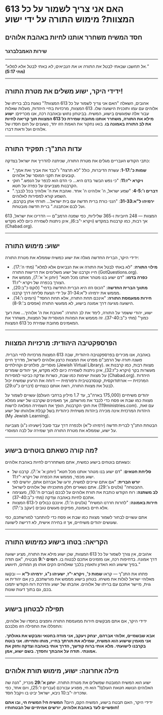 # האם אני צריך לשמור על כל 613 המצוות? מימוש התורה על ידי ישוע

## חסד המשיח משחרר אותנו לחיות באהבת אלוהים

### שירות האמבלברגר

---

*"אל תחשבו שבאתי לבטל את התורה או את הנביאים; לא באתי לבטל אלא למלא."*  
**(מתי 5:17)**

---

## ידידי היקר, ישוע משלים את מטרת התורה!

אהובים, השאלה "האם אני צריך לשמור על כל 613 המצוות?" נוגעת בלב בריתו של אלוהים עם עמו ותוכנית הישועה שלו. 613 המצוות, מרכזיות בחיי היהדות, מעלות שאלות עבור אלה שפוגשים בישוע, המשיח. בביטחון נחוש ובאהבה רכה, אנו מכריזים: **ישוע מילא את התורה, משחרר אותנו מחובת שמירת כל 613 המצוות תוך קריאה לחיות את לב התורה באמונה בו**. בואו נחקור את האמת הזו יחד, נשענים על חום חסדו של אלוהים ועל ודאות דברו.

---

## עדות התנ"ך: תפקיד התורה

כתבי הקודש העבריים מגלים את מטרת התורה, שניתנה להדריך את ישראל בצדקה:

- **שמות כ':1-17**: עשרת הדיברות, כולל "לא תרצח" ו"כבד את אביך ואת אמך," קובעים את תקני המוסר של אלוהים.
- **ויקרא י"ז:11**: "כי נפש הבשר בדם היא... כי הדם הוא לכפר על הנפש." חוקי הקרבנות מצביעים על כפרה על חטא.
- **דברים ו':4-5**: "שמע ישראל, ה' אלוהינו ה' אחד. ואהבת את ה' אלוהיך בכל לבבך." השמע קורא למסירות לאלוהים.
- **ירמיהו ל"א:31-33**: "הנני כורת ברית חדשה עם בית ישראל... תורתי אתן בקרבם, ועל לבם אכתבנה." ברית חדשה מובטחת.

613 המצוות — 248 חיוביות ו-365 שליליות, כפי שמנה הרמב"ם — הדריכו את ישראל, אך רבות, כמו קרבנות במקדש (ויקרא י"ב:6), אינן ניתנות לשמירה כיום ללא מקדש (Chabad.org).

---

## ישוע: מימוש התורה

ידידי היקר, הברית החדשה מגלה את ישוע כמשיח שממלא את מטרת התורה:

- **מילוי התורה**: "לא באתי לבטל את התורה או את הנביאים אלא למלא" (מתי ה':17). חייו וקרבנו של ישוע משלימים את דרישות התורה (GotQuestions.org).
- **כפרה בדמו**: "דם ישוע בנו מטהר אותנו מכל חטא" (יוחנן א' א':7), מממש את הצורך בכפרה של ויקרא י"ז:11.
- **מתווך הברית החדשה**: "הכוס הזו היא הברית החדשה בדמי" (לוקס כ"ב:20), מממש את ירמיהו ל"א:31-34 על ידי הצעת סליחה דרך קרבנו.
- **חירות ממעמסת התורה**: "אינכם תחת התורה, אלא תחת החסד" (רומים ו':14). הישועה מגיעה דרך אמונה בישוע, לא ממעשי התורה (אפסים ב':8-9).

ישוע, יהודי ששמר על התורה, לימד את לב התורה: "ואהבת את ה' אלוהיך... ואת רעך כמוך" (מתי כ"ב:37-40). זה מממש את המהות המוסרית של המצוות, משחרר את המאמינים מחובת שמירת כל 613 המצוות.

---

## הפרספקטיבה היהודית: מרכזיות המצוות

באהבה, אנו מכירים בפרספקטיבה היהודית, שבה 613 המצוות מרכזיות לחיי הברית. *משנה תורה* של הרמב"ם מפרט את המצוות כרצון אלוהים לישראל, מדריך חיים מוסריים, פולחניים וקהילתיים (Jewish Virtual Library). מצוות רבות, כמו קרבנות או מעשרות בקר (ויקרא כ"ז:32), אינן ניתנות לשמירה כיום ללא מקדש, אך יהודים שומרים על מצוות ישימות כמו שבת, כשרות וצדקה כביטוי למסירות (Chabad.org). היהדות המרכזית — אורתודוקסית, קונסרבטיבית ורפורמית — דוחה את הרעיון שמשיח יכול לבטל את מצוות התורה, רואה אותם כנצחיים (דברים כ"ט:29).

יהודים משיחיים (175,000 בארה"ב, עד 1.7 מיליון ברחבי העולם) עשויים לשמור על מצוות כמו שבת או פסח כדי לכבד את מורשתם, אך מאמינים שקרבנו של ישוע ממלא את חוקי הקרבנות, הופך את השמירה המלאה לרשות (119ministries.com). עם זאת, היהדות המרכזית אינה מכירה ביהדות משיחית כיהודית בשל קבלת אלוהותו של ישוע (My Jewish Learning).

הבטחת התנ"ך לברית חדשה (ירמיהו ל"א) ולכפרה דרך עבד סובל (ישעיהו נ"ג) מצביעה על ישוע, שממלא את מטרת התורה תוך שמירה על לבה המוסרי.

---

## מה קורה כשאתם בוטחים בישוע?

כשאתם בוטחים בישוע כמשיח, אתם משתחררים לחיות באהבת אלוהים:

- **סליחת חטאים**: "דם ישוע בנו מטהר אותנו מכל חטא" (יוחנן א' א':7). קרבנו של ישוע מכפר, מממש את הכפרה של ויקרא י"ז:11.
- **יורש הברית**: "אם אתם שייכים למשיח, זרעו של אברהם אתם, יורשים לפי ההבטחה" (גלטים ג':29). אתם נשארים חלק מתוכניתו של אלוהים לישראל.
- **לב משתנה**: רוח הקודש כותבת את תורת אלוהים על לבכם (עברים ח':10), מעצימה אתכם לחיות באהבה וצדקה (מתי כ"ב:37-40).
- **חירות באמונה**: "לחרות חררנו המשיח" (גלטים ה':1). אינכם כבולים ל-613 המצוות אלא חיים באמונה, מפיקים מעשים טובים (יעקב ב':17).

אתם עשויים לבחור לשמור מצוות כמו שבת או פסח כדי להתחבר למורשתכם, כפי שעושים יהודים משיחיים, אך זו בחירה אישית, לא דרישה לישועה.

---

## הקריאה: בטחו בישוע כמימוש התורה

אהובים, אין צורך לשמור על כל 613 המצוות, שכן ישוע מילא את התורה, מציע ישועה דרך אמונה. בדחיפות רכה, אנו מזמינים אתכם לבטוח בו. **רומים י':9** מבטיח, "אם תודה בפיך שישוע הוא האדון ותאמין בלבך שאלוהים הקים אותו מן המתים, תיוושע."

פתחו את התנ"ך — קראו **שמות כ'**, **ויקרא י"ז**, **ישעיהו נ"ג**, **ירמיהו ל"א** — ובקשו מאלוהי ישראל לגלות את משיחו. בטחון בישוע מממש את מורשתכם, בין אם יהודית או גוית, מיישר אתכם עם בריתו של אלוהים. אהבתו של ישוע והדרכת רוח הקודש יתמכו בכם, גם בתוך דעות שונות.

---

## תפילה לבטחון בישוע

ידידי היקר, אם אתם מבקשים חירות ממעמסת התורה וחפצים בחסדו של אלוהים, התפללו את התפילה הזו מלבכם:

**אבא שבשמיים, אלוהי אברהם, יצחק ויעקב, אני מודה בחטאי ומבקש את גאולתך. אני מאמין שישוע הוא המשיח, שמילא את תורתך בחייו, מותו ותחייתו. אני בוטח בקרבנו לישועתי. מלא אותי ברוח קודשך, הדרך אותי באהבה וצדקה וחזק את אמונתי. תודה על אהבתך וחסדך. בשם ישוע, אמן.**

---

## מילה אחרונה: ישוע, מימוש תורת אלוהים

ישוע הוא המשיח המובטח שמשלים את מטרת התורה. **יוחנן א':29** מכריז, "הנה שה האלוהים הנושא חטאת העולם!" הוא חי, מפגיע עבורכם (עברים ז':25), ויום אחד, כפי שזכריה י"ב:10 ניבא, ישראל יביט בו ויקבל חסד.

ידידי היקר, האם תבטח בישוע, המשיח הקם, היום? **המשיח חי! המשיח חי, ובו אתם חופשיים לעד באהבת אלוהים, יורשים אמיתיים של הבטחותיו!**